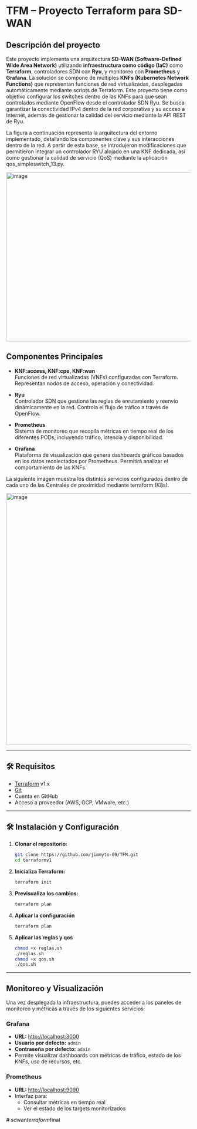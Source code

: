 # TFM – Proyecto Terraform para SD-WAN
## Descripción del proyecto
Este proyecto implementa una arquitectura **SD-WAN (Software-Defined Wide Area Network)** utilizando **infraestructura como código (IaC)** como **Terraform**, controladores SDN con **Ryu**, y monitoreo con **Prometheus** y **Grafana**.
La solución se compone de múltiples **KNFs (Kubernetes Network Functions)** que representan funciones de red virtualizadas, desplegadas automáticamente mediante scripts de Terraform.
Este proyecto tiene como objetivo configurar los switches dentro de las KNFs para que sean controlados mediante OpenFlow desde el controlador SDN Ryu. Se busca garantizar la conectividad IPv4 dentro de la red corporativa y su acceso a Internet, además de gestionar la calidad del servicio mediante la API REST de Ryu. 

La figura a continuación representa la arquitectura del entorno implementado, detallando los componentes clave y sus interacciones dentro de la red. A partir de esta base, se introdujeron modificaciones que permitieron integrar un controlador RYU alojado en una KNF dedicada, así como gestionar la calidad de servicio (QoS) mediante la aplicación qos_simpleswitch_13.py.

<img width="1058" height="461" alt="image" src="https://github.com/user-attachments/assets/f820e6cd-a188-4587-9c76-3857c9dcb958" />


## Componentes Principales
- **KNF:access, KNF:cpe, KNF:wan**  
  Funciones de red virtualizadas (VNFs) configuradas con Terraform. Representan nodos de acceso, operación y conectividad.

- **Ryu**  
  Controlador SDN que gestiona las reglas de enrutamiento y reenvío dinámicamente en la red. Controla el flujo de tráfico a través de OpenFlow.

- **Prometheus**  
  Sistema de monitoreo que recopila métricas en tiempo real de los diferentes PODs, incluyendo tráfico, latencia y disponibilidad.

- **Grafana**  
  Plataforma de visualización que genera dashboards gráficos basados en los datos recolectados por Prometheus. Permitirá analizar el comportamiento de las KNFs.

La siguiente imágen muestra los distintos servicios configurados dentro de cada uno de las Centrales de proximidad mediante terraform (K8s).

<img width="1132" height="686" alt="image" src="https://github.com/user-attachments/assets/cf3e3bd7-7eaf-49eb-a970-295dd15e96b8" />

---

## 🛠️ Requisitos

- [Terraform](https://www.terraform.io/downloads.html) v1.x  
- [Git](https://git-scm.com/)  
- Cuenta en GitHub  
- Acceso a proveedor (AWS, GCP, VMware, etc.)

---
## 🛠️ Instalación y Configuración

1. **Clonar el repositorio:**

    ```bash
    git clone https://github.com/jimmyto-09/TFM.git
    cd terraformv1
    ```

2. **Inicializa Terraform:**

    ```bash
    terraform init
    ```

3. **Previsualiza los cambios:**

    ```bash
    terraform plan
    ```

4. **Aplicar la configuración**

    ```bash
    terraform plan
    ```

5. **Aplicar las reglas y qos**

    ```bash
   chmod +x reglas.sh
   ./reglas.sh
   chmod +x qos.sh
   ./qos.sh
    ```

---

##  Monitoreo y Visualización

Una vez desplegada la infraestructura, puedes acceder a los paneles de monitoreo y métricas a través de los siguientes servicios:

### Grafana
- **URL:** [http://localhost:3000](http://localhost:3000)
- **Usuario por defecto:** `admin`
- **Contraseña por defecto:** `admin`
- Permite visualizar dashboards con métricas de tráfico, estado de los KNFs, uso de recursos, etc.

### Prometheus
- **URL:** [http://localhost:9090](http://localhost:9090)
- Interfaz para:
  - Consultar métricas en tiempo real
  - Ver el estado de los targets monitorizados





#   s d w a n _ t e r r a f o r m _ f i n a l  
 